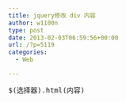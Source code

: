 ```yaml
---
title: jquery修改 div 内容
author: w1100n
type: post
date: 2013-02-03T06:59:56+00:00
url: /?p=5119
categories:
  - Web

---
```

<pre id="best-content-365824777">$(选择器).html(内容)